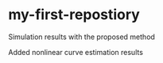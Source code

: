 # my-first-repostiory
Simulation results with the proposed method

Added nonlinear curve estimation results

